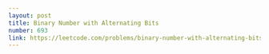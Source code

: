 ```yaml
---
layout: post
title: Binary Number with Alternating Bits
number: 693
link: https://leetcode.com/problems/binary-number-with-alternating-bits
---
```

